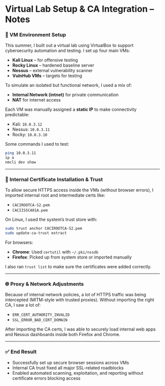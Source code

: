 # Virtual Lab Setup & CA Integration – Notes

### 🧱 VM Environment Setup

This summer, I built out a virtual lab using VirtualBox to support cybersecurity automation and testing. I set up four main VMs:

- **Kali Linux** – for offensive testing
- **Rocky Linux** – hardened baseline server
- **Nessus** – external vulnerability scanner
- **VulnHub VMs** – targets for testing

To simulate an isolated but functional network, I used a mix of:
- **Internal Network (intnet)** for private communication
- **NAT** for internet access

Each VM was manually assigned a **static IP** to make connectivity predictable:
- Kali: `10.0.3.12`
- Nessus: `10.0.3.11`
- Rocky: `10.0.3.10`

Some commands I used to test:
```bash
ping 10.0.3.11
ip a
nmcli dev show
```

---

### 🔐 Internal Certificate Installation & Trust

To allow secure HTTPS access inside the VMs (without browser errors), I imported internal root and intermediate certs like:

- `CACIROOTCA-S2.pem`
- `CACIISSCA01A.pem`

On Linux, I used the system’s trust store with:

```bash
sudo trust anchor CACIROOTCA-S2.pem
sudo update-ca-trust extract
```

For browsers:
- **Chrome**: Used `certutil` with `~/.pki/nssdb`
- **Firefox**: Picked up from system store or imported manually

I also ran `trust list` to make sure the certificates were added correctly.

---

### 🌐 Proxy & Network Adjustments

Because of internal network policies, a lot of HTTPS traffic was being intercepted (MITM-style with trusted proxies). Without importing the right CA, I saw a lot of:

- `ERR_CERT_AUTHORITY_INVALID`
- `SSL_ERROR_BAD_CERT_DOMAIN`

After importing the CA certs, I was able to securely load internal web apps and Nessus dashboards inside both Firefox and Chrome.

---

### ✅ End Result

- Successfully set up secure browser sessions across VMs
- Internal CA trust fixed all major SSL-related roadblocks
- Enabled automated scanning, exploitation, and reporting without certificate errors blocking access
